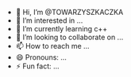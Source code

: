 - 👋 Hi, I’m @TOWARZYSZKACZKA
- 👀 I’m interested in ...
- 🌱 I’m currently learning c++
- 💞️ I’m looking to collaborate on ...
- 📫 How to reach me ...
- 😄 Pronouns: ...
- ⚡ Fun fact: ...

<!---
TOWARZYSZKACZKA/TOWARZYSZKACZKA is a ✨ special ✨ repository because its `README.md` (this file) appears on your GitHub profile.
You can click the Preview link to take a look at your changes.
--->
